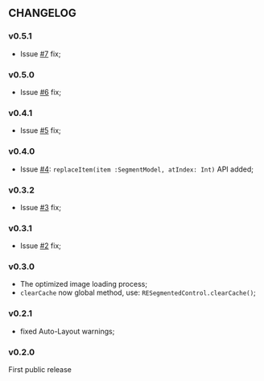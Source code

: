 ## CHANGELOG

### v0.5.1
- Issue [#7](https://github.com/sh-khashimov/RESegmentedControl/issues/7) fix;

### v0.5.0
- Issue [#6](https://github.com/sh-khashimov/RESegmentedControl/issues/6) fix;

### v0.4.1
- Issue [#5](https://github.com/sh-khashimov/RESegmentedControl/issues/5) fix;

### v0.4.0
- Issue [#4](https://github.com/sh-khashimov/RESegmentedControl/issues/4): `replaceItem(item :SegmentModel, atIndex: Int)` API added;

### v0.3.2

- Issue [#3](https://github.com/sh-khashimov/RESegmentedControl/issues/3) fix;

### v0.3.1

- Issue [#2](https://github.com/sh-khashimov/RESegmentedControl/issues/2) fix;

### v0.3.0
- The optimized image loading process;
- `clearCache` now global method, use: `RESegmentedControl.clearCache()`;

### v0.2.1
- fixed Auto-Layout warnings;

### v0.2.0

First public release
